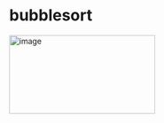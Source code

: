 # bubblesort
<img width="263" height="142" alt="image" src="https://github.com/user-attachments/assets/dc020e46-4dfe-4ac9-b5ea-6a72603de95e" />
